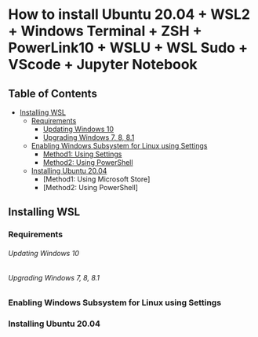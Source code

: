 # How to install Ubuntu 20.04 + WSL2 + Windows Terminal + ZSH + PowerLink10 + WSLU + WSL Sudo + VScode + Jupyter Notebook
## **Table of Contents**
- [Installing WSL](#Installing-WSL)
  - [Requirements](#Requirements)
    - [Updating Windows 10](#Updating_Windows_10)
    - [Upgrading Windows 7, 8, 8.1](#Upgrading-Windows-7,-8,-8.1)
  - [Enabling Windows Subsystem for Linux using Settings](#Enabling-Windows-Subsystem-for-Linux-using-Settings)
    - [Method1: Using Settings](#Method1:-Using-Settings)
    - [Method2: Using PowerShell](#Method2:_Using_PowerShell)
  - [Installing Ubuntu 20.04](#Installing-Ubuntu-20.04)
    - [Method1: Using Microsoft Store]
    - [Method2: Using PowerShell]
    
## Installing WSL
### Requirements


###### Updating Windows 10

###### Upgrading Windows 7, 8, 8.1

### Enabling Windows Subsystem for Linux using Settings
### Installing Ubuntu 20.04
## 
